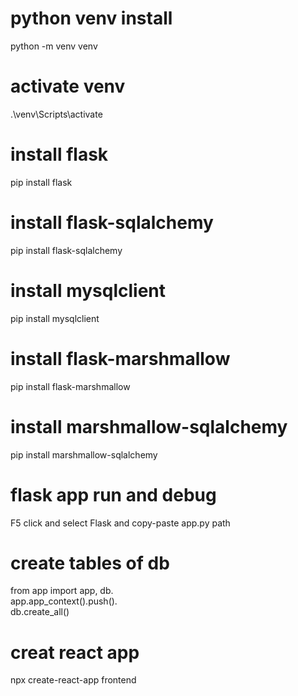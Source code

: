 # python venv install
python -m venv venv

# activate venv
.\venv\Scripts\activate

# install flask
pip install flask

# install flask-sqlalchemy
pip install flask-sqlalchemy

# install mysqlclient
pip install mysqlclient

# install flask-marshmallow
pip install flask-marshmallow

# install marshmallow-sqlalchemy
pip install marshmallow-sqlalchemy

# flask app run and debug
F5 click and select Flask and copy-paste app.py path

# create tables of db
 from app import app, db.\
 app.app_context().push().\
 db.create_all()


# creat react app
npx create-react-app frontend
